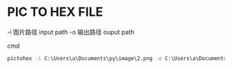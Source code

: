 # PIC TO HEX FILE
-i 图片路径 input path
-o 输出路径 ouput path


cmd
```cmd
pictohex -i C:\Users\a\Documents\py\image\2.png -o C:\Users\a\Documents\py\hexfile
```